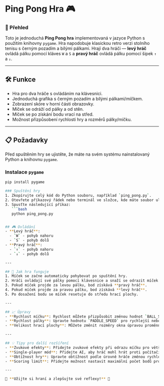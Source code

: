 # Ping Pong Hra 🎮

### 📝 Přehled
Toto je jednoduchá **Ping Pong hra** implementovaná v jazyce Python s použitím knihovny `pygame`. Hra napodobuje klasickou retro verzi stolního tenisu s černým pozadím a bílými pálkami. Hrají dva hráči — **levý hráč** ovládá pálku pomocí kláves `W` a `S` a **pravý hráč** ovládá pálku pomocí šipek `↑` a `↓`.

---

## 🛠️ Funkce
- Hra pro dva hráče s ovládáním na klávesnici.
- Jednoduchá grafika s černým pozadím a bílými pálkami/míčkem.
- Zobrazení skóre v horní části obrazovky.
- Míček se odráží od pálky a od stěn.
- Míček se po získání bodu vrací na střed.
- Možnost přizpůsobení rychlosti hry a rozměrů pálky/míčku.

---

## 📋 Požadavky
Před spuštěním hry se ujistěte, že máte na svém systému nainstalovaný Python a knihovnu `pygame`.

### Instalace `pygame`
```bash
pip install pygame

### Spuštění hry
1. Zkopírujte celý kód do Python souboru, například `ping_pong.py`.
2. Otevřete příkazový řádek nebo terminál ve složce, kde máte soubor uložený.
3. Spusťte následující příkaz:
   ```bash
   python ping_pong.py


## 🎮 Ovládání
- **Levý hráč**:
  - `W` - pohyb nahoru
  - `S` - pohyb dolů
- **Pravý hráč**:
  - `↑` - pohyb nahoru
  - `↓` - pohyb dolů

---

## 🔄 Jak hra funguje
1. Míček se začne automaticky pohybovat po spuštění hry.
2. Hráči ovládají své pálky pomocí klávesnice a snaží se odrazit míček zpět.
3. Pokud míček projde za levou pálku, bod získává **pravý hráč**.
4. Pokud míček projde za pravou pálku, bod získává **levý hráč**.
5. Po dosažení bodu se míček resetuje do středu hrací plochy.

---

## 📈 Úpravy
- **Rychlost míčku**: Rychlost můžete přizpůsobit změnou hodnot `BALL_SPEED_X` a `BALL_SPEED_Y`.
- **Rychlost pálky**: Upravte hodnotu `PADDLE_SPEED` pro rychlejší nebo pomalejší pohyb.
- **Velikost hrací plochy**: Můžete změnit rozměry okna úpravou proměnných `WIDTH` a `HEIGHT`.

---

## 💡 Tipy pro další rozšíření
- **Zvukové efekty**: Přidejte zvukové efekty při odrazu míčku pro větší herní zážitek.
- **Single-player mód**: Přidejte AI, aby hráč mohl hrát proti počítači.
- **Obtížnost hry**: Upravte obtížnost podle úrovně hráče změnou rychlosti míčku a velikosti pálky.
- **Scoring limit**: Přidejte možnost nastavit maximální počet bodů pro vítězství.

---

🎉 **Užijte si hraní a zlepšujte své reflexy!** 🚀


